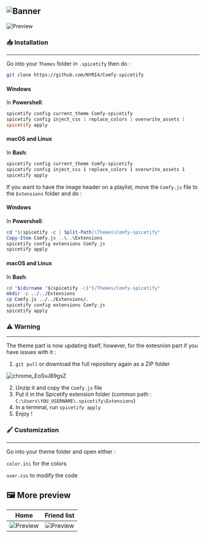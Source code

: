 ![Banner](https://nyri4.github.io/Comfy-spicetify/assets/banner.png)
--- 

![Preview](https://nyri4.github.io/Comfy-spicetify/assets/preview.png)

### 📥 Installation

---

Go into your `Themes` folder in `.spicetify` then do :
```sh
git clone https://github.com/NYRI4/Comfy-spicetify
```

#### Windows
In **Powershell**:
```powershell
spicetify config current_theme Comfy-spicetify
spicetify config inject_css 1 replace_colors 1 overwrite_assets 1
spicetify apply
```

#### macOS and Linux
In **Bash**:
```bash
spicetify config current_theme Comfy-spicetify
spicetify config inject_css 1 replace_colors 1 overwrite_assets 1
spicetify apply
```

If you want to have the image header on a playlist, move the `Comfy.js` file to the `Extensions` folder and do :

#### Windows
In **Powershell**:
```powershell
cd "$(spicetify -c | Split-Path)\Themes\Comfy-spicetify"
Copy-Item Comfy.js ..\..\Extensions
spicetify config extensions Comfy.js
spicetify apply
```

#### macOS and Linux
In **Bash**:
```bash
cd "$(dirname "$(spicetify -c)")/Themes/Comfy-spicetify"
mkdir -p ../../Extensions
cp Comfy.js ../../Extensions/.
spicetify config extensions Comfy.js
spicetify apply
```

### ⚠️️ Warning

---

The theme part is now updating itself, however, for the extesnion part if you have issues with it : 

1. `git pull` or download the full repository again as a ZIP folder

![chrome_EoSvJ89gsZ](https://user-images.githubusercontent.com/65369563/142741216-99763f53-b4a0-47a3-8cb1-050425dea382.png)

2. Unzip it and copy the `Comfy.js` file
3. Put it in the Spicetify extension folder (common path : `C:\Users\YOU_USERNAME\.spicetify\Extensions`)
4. In a terminal, run `spicetify apply`
5. Enjoy !

### 🖌️ Customization

---

Go into your theme folder and open either :

`color.ini` for the colors

`user.css` to modify the code

## 🖼️ More preview

| Home | Friend list
| :---------: | :---------:
| ![Preview](https://nyri4.github.io/Comfy-spicetify/assets/home.png)  | ![Preview](https://nyri4.github.io/Comfy-spicetify/assets/friend-list.png)